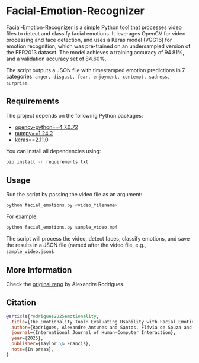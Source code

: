 # Facial-Emotion-Recognizer

Facial-Emotion-Recognizer is a simple Python tool that processes video files to detect and classify facial emotions. It leverages OpenCV for video processing and face detection, and uses a Keras model (VGG16) for emotion recognition, which was pre-trained on an undersampled version of the FER2013 dataset. The model achieves a training accuracy of 94.81%, and a validation accuracy set of 84.60%. 

The script outputs a JSON file with timestamped emotion predictions in 7 categories: `anger, disgust, fear, enjoyment, contempt, sadness, surprise`.


## Requirements

The project depends on the following Python packages:

- [opencv-python==4.7.0.72](https://pypi.org/project/opencv-python/)
- [numpy==1.24.2](https://pypi.org/project/numpy/)
- [keras==2.11.0](https://pypi.org/project/Keras/)

You can install all dependencies using:

```bash
pip install -r requirements.txt
```

## Usage

Run the script by passing the video file as an argument:

```bash
python facial_emotions.py <video_filename>
```

For example:

```bash
python facial_emotions.py sample_video.mp4
```

The script will process the video, detect faces, classify emotions, and save the results in a JSON file (named after the video file, e.g., `sample_video.json`).


## More Information

Check the [original repo](https://github.com/alex-pt01/The-Role-of-Facial-Emotions-in-Usability-Evaluation/) by Alexandre Rodrigues.


## Citation

```bibtex
@article{rodrigues2025emotionality,
  title={The Emotionality Tool: Evaluating Usability with Facial Emotions Analysis},
  author={Rodrigues, Alexandre Antunes and Santos, Flávia de Souza and Gama, Sandra Pereira},
  journal={International Journal of Human-Computer Interaction},
  year={2025},
  publisher={Taylor \& Francis},
  note={In press},
}
```

